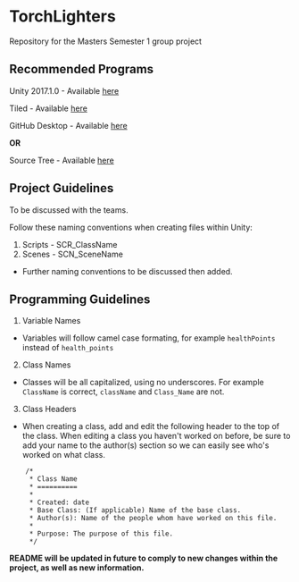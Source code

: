 # TorchLighters
Repository for the Masters Semester 1 group project

## Recommended Programs

Unity 2017.1.0 - Available [here](https://unity3d.com/get-unity/download/archive)

Tiled - Available [here](http://www.mapeditor.org/) 

GitHub Desktop - Available [here](https://desktop.github.com/)

**OR** 

Source Tree - Available [here](https://www.sourcetreeapp.com/)

## Project Guidelines

To be discussed with the teams.

Follow these naming conventions when creating files within Unity:

1. Scripts - SCR_ClassName
2. Scenes - SCN_SceneName
- Further naming conventions to be discussed then added.

## Programming Guidelines

1. Variable Names
* Variables will follow camel case formating, for example `healthPoints` instead of `health_points`
2. Class Names
* Classes will be all capitalized, using no underscores. For example `ClassName` is correct, `className` and `Class_Name` are not.
3. Class Headers
* When creating a class, add and edit the following header to the top of the class. When editing a class you haven't worked on before, be sure to add your name to the author(s) section so we can easily see who's worked on what class.
```
	/*
	 * Class Name
	 * ==========
	 * 
	 * Created: date
	 * Base Class: (If applicable) Name of the base class.
	 * Author(s): Name of the people whom have worked on this file.
	 *
	 * Purpose: The purpose of this file.
	 */
```

**README will be updated in future to comply to new changes within the project, as well as new information.**
